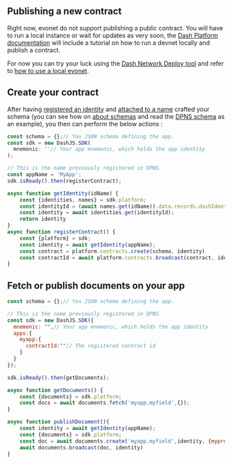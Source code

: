 ## Publishing a new contract

Right now, evonet do not support publishing a public contract. You will have to run a local instance or wait for updates as very soon, the [Dash Platform documentation](https://dashplatform.readme.io/docs) will include a tutorial on how to run a devnet locally and publish a contract.

For now you can try your luck using the [Dash Network Deploy tool](https://github.com/dashevo/dash-network-deploy) and refer to [how to use a local evonet](/examples/use-local-evonet.md).

## Create your contract 

After having [registered an identity](https://dashplatform.readme.io/docs/tutorial-register-an-identity) 
and [attached to a name](https://dashplatform.readme.io/docs/tutorial-register-a-name-for-an-identity) crafted your schema (you can see how on [about schemas](getting-started/about-schemas.md) and read the [DPNS schema](https://github.com/dashevo/dpns-contract/blob/v0.2-dev/src/schema/dpns-documents.json) as an example), you then can perform the below actions : 

```js
const schema = {};// You JSON schema defining the app.
const sdk = new DashJS.SDK(
  mnemonic: ''// Your app mnemonic, which holds the app identity
);

// This is the name previously registered in DPNS.
const appName = 'MyApp';
sdk.isReady().then(registerContract);

async function getIdentity(idName) {
    const {identities, names} = sdk.platform;
    const identityId = (await names.get(idName)).data.records.dashIdentity;
    const identity = await identities.get(identityId);
    return identity
}
async function registerContract() {
    const {platform} = sdk;
    const identity = await getIdentity(appName);
    const contract = platform.contracts.create(schema, identity)
    const contractId = await platform.contracts.broadcast(contract, identity);
}
```

## Fetch or publish documents on your app 

```js
const schema = {};// You JSON schema defining the app.

// This is the name previously registered in DPNS.
const sdk = new DashJS.SDK({
  mnemonic: "",// Your app mnemonic, which holds the app identity
  apps:{
    myapp:{
      contractId:""// The registered contract id    
    }
  }
});

sdk.isReady().then(getDocuments);

async function getDocuments() {
    const {documents} = sdk.platform;
    const docs = await documents.fetch('myapp.myfield',{});
}

async function publishDocument(){
    const identity = await getIdentity(appName);
    const {documents} = sdk.platform;
    const doc = await documents.create('myapp.myfield',identity, {myproperties:'my value'});
    await documents.broadcast(doc, identity)
}
```
